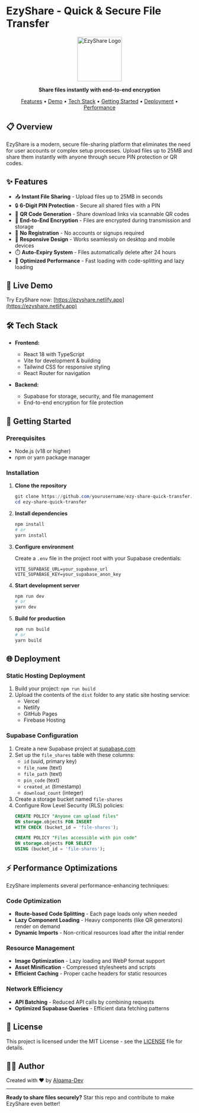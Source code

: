 # EzyShare - Quick & Secure File Transfer

<div align="center">
  <img src="./public/logo192.png" alt="EzyShare Logo" width="120" />
  <br />
  <p><strong>Share files instantly with end-to-end encryption</strong></p>
  <p>
    <a href="#features">Features</a> •
    <a href="#live-demo">Demo</a> •
    <a href="#tech-stack">Tech Stack</a> •
    <a href="#getting-started">Getting Started</a> •
    <a href="#deployment">Deployment</a> •
    <a href="#performance">Performance</a>
  </p>
</div>

## 📋 Overview

EzyShare is a modern, secure file-sharing platform that eliminates the need for user accounts or complex setup processes. Upload files up to 25MB and share them instantly with anyone through secure PIN protection or QR codes.

## ✨ Features <a name="features"></a>

- 📤 **Instant File Sharing** - Upload files up to 25MB in seconds
- 🔒 **6-Digit PIN Protection** - Secure all shared files with a PIN
- 📱 **QR Code Generation** - Share download links via scannable QR codes
- 🔐 **End-to-End Encryption** - Files are encrypted during transmission and storage
- 👤 **No Registration** - No accounts or signups required
- 📱 **Responsive Design** - Works seamlessly on desktop and mobile devices
- ⏱️ **Auto-Expiry System** - Files automatically delete after 24 hours
- 🚀 **Optimized Performance** - Fast loading with code-splitting and lazy loading

## 🔗 Live Demo <a name="live-demo"></a>

Try EzyShare now: [https://ezyshare.netlify.app](https://ezyshare.netlify.app)

## 🛠️ Tech Stack <a name="tech-stack"></a>

- **Frontend:**
  - React 18 with TypeScript
  - Vite for development & building
  - Tailwind CSS for responsive styling
  - React Router for navigation

- **Backend:**
  - Supabase for storage, security, and file management
  - End-to-end encryption for file protection

## 🚀 Getting Started <a name="getting-started"></a>

### Prerequisites

- Node.js (v18 or higher)
- npm or yarn package manager

### Installation

1. **Clone the repository**
   ```powershell
   git clone https://github.com/yourusername/ezy-share-quick-transfer.git
   cd ezy-share-quick-transfer
   ```

2. **Install dependencies**
   ```powershell
   npm install
   # or
   yarn install
   ```

3. **Configure environment**
   
   Create a `.env` file in the project root with your Supabase credentials:
   ```
   VITE_SUPABASE_URL=your_supabase_url
   VITE_SUPABASE_KEY=your_supabase_anon_key
   ```

4. **Start development server**
   ```powershell
   npm run dev
   # or
   yarn dev
   ```

5. **Build for production**
   ```powershell
   npm run build
   # or
   yarn build
   ```

## 🌐 Deployment <a name="deployment"></a>

### Static Hosting Deployment

1. Build your project: `npm run build`
2. Upload the contents of the `dist` folder to any static site hosting service:
   - Vercel
   - Netlify
   - GitHub Pages
   - Firebase Hosting

### Supabase Configuration

1. Create a new Supabase project at [supabase.com](https://supabase.com)
2. Set up the `file_shares` table with these columns:
   - `id` (uuid, primary key)
   - `file_name` (text)
   - `file_path` (text)
   - `pin_code` (text)
   - `created_at` (timestamp)
   - `download_count` (integer)
3. Create a storage bucket named `file-shares`
4. Configure Row Level Security (RLS) policies:
   ```sql
   CREATE POLICY "Anyone can upload files" 
   ON storage.objects FOR INSERT 
   WITH CHECK (bucket_id = 'file-shares');
   
   CREATE POLICY "Files accessible with pin code" 
   ON storage.objects FOR SELECT 
   USING (bucket_id = 'file-shares');
   ```

## ⚡ Performance Optimizations <a name="performance"></a>

EzyShare implements several performance-enhancing techniques:

### Code Optimization

- **Route-based Code Splitting** - Each page loads only when needed
- **Lazy Component Loading** - Heavy components (like QR generators) render on demand
- **Dynamic Imports** - Non-critical resources load after the initial render

### Resource Management

- **Image Optimization** - Lazy loading and WebP format support
- **Asset Minification** - Compressed stylesheets and scripts
- **Efficient Caching** - Proper cache headers for static resources

### Network Efficiency

- **API Batching** - Reduced API calls by combining requests
- **Optimized Supabase Queries** - Efficient data fetching patterns

## 📝 License

This project is licensed under the MIT License - see the [LICENSE](LICENSE) file for details.

## 👨‍💻 Author

Created with ❤️ by [Alqama-Dev](https://github.com/alqama-shahzad)

---

**Ready to share files securely?** Star this repo and contribute to make EzyShare even better!
